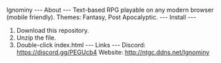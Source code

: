 Ignominy
--- About ---
Text-based RPG playable on any modern browser (mobile friendly).
Themes: Fantasy, Post Apocalyptic.
--- Install ---
1. Download this repository.
2. Unzip the file.
3. Double-click index.html
--- Links ---
Discord: https://discord.gg/PEGUcb4
Website: http://ntgc.ddns.net/Ignominy
